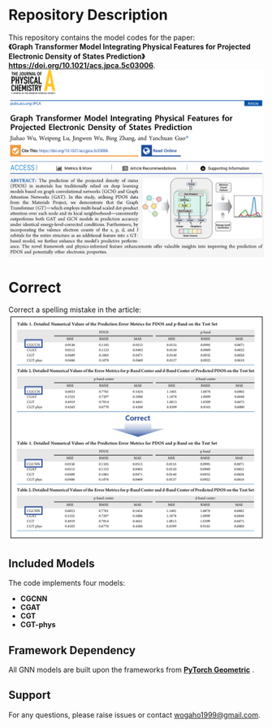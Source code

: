 # Repository Description  

This repository contains the model codes for the paper:  
​**​《Graph Transformer Model Integrating Physical Features for Projected Electronic Density of States Prediction》 https://doi.org/10.1021/acs.jpca.5c03006​**.  
![Paper](https://github.com/jiahao-codes/GNNs-PDOS/blob/0f20a78fbbb01d1ff0da003845bb42cde2c63b5a/pic/paper.png)

# Correct
Correct a spelling mistake in the article:
![Paper](https://github.com/jiahao-codes/GNNs-PDOS/blob/e69d3c455fe2df436a3080f975c4bb23f9fa1d72/pic/correct.png)

## Included Models  
The code implements four models:  
- ​**CGCNN**​  
- ​**CGAT**​  
- ​**CGT**​  
- ​**CGT-phys**​  

## Framework Dependency  
All GNN models are built upon the ​frameworks from **​[PyTorch Geometric](https://github.com/pyg-team/pytorch_geometric)​**​ .  

## Support  
For any questions, please raise issues or contact wogaho1999@gmail.com.
